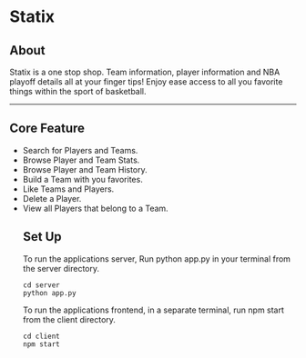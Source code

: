 # Statix

## About

Statix is a one stop shop. Team information, player information and NBA playoff details all at your finger tips! Enjoy ease access to all you favorite things within the sport of basketball.

---

## Core Feature

<ul>

<li>Search for Players and Teams.</li>
<li>Browse Player and Team Stats.</li>
<li>Browse Player and Team History.</li>
<li>Build a Team with you favorites.</li>
<li>Like Teams and Players.</li>
<li>Delete a Player.</li>
<li>View all Players that belong to a Team.</li>

## Set Up
To run the applications server, Run python app.py in your terminal from the server directory.
```
cd server
python app.py
```
To run the applications frontend, in a separate terminal, run npm start from the client directory.
```
cd client
npm start
```
